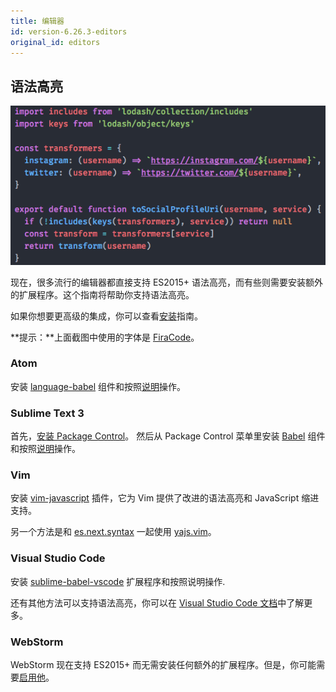 ```yaml
---
title: 编辑器
id: version-6.26.3-editors
original_id: editors
---
```


## 语法高亮

![语法高亮](/img/syntax-highlighting.png)

现在，很多流行的编辑器都直接支持 ES2015+ 语法高亮，而有些则需要安装额外的扩展程序。这个指南将帮助你支持语法高亮。

如果你想要更高级的集成，你可以查看[安装](/docs/setup)指南。

**提示：**上面截图中使用的字体是 [FiraCode](https://github.com/tonsky/FiraCode)。

### Atom

安装 [language-babel](https://atom.io/packages/language-babel) 组件和按照[说明](https://github.com/gandm/language-babel#installation)操作。

### Sublime Text 3

首先，[安装 Package Control](https://packagecontrol.io/installation)。
然后从 Package Control 菜单里安装 [Babel](https://packagecontrol.io/packages/Babel) 组件和按照[说明](https://github.com/babel/babel-sublime#installation)操作。

### Vim

安装 [vim-javascript](https://github.com/pangloss/vim-javascript) 插件，它为 Vim 提供了改进的语法高亮和 JavaScript 缩进支持。

另一个方法是和 [es.next.syntax](https://github.com/othree/es.next.syntax.vim) 一起使用 [yajs.vim](https://github.com/othree/yajs.vim)。

### Visual Studio Code

安装 [sublime-babel-vscode](https://marketplace.visualstudio.com/items?itemName=joshpeng.sublime-babel-vscode) 扩展程序和按照说明操作.

还有其他方法可以支持语法高亮，你可以在 [Visual Studio Code 文档](https://code.visualstudio.com/Docs/languages/javascript#_writing-jsconfigjson)中了解更多。

### WebStorm

WebStorm 现在支持 ES2015+ 而无需安装任何额外的扩展程序。但是，你可能需要[启用他](https://blog.jetbrains.com/webstorm/2015/05/ecmascript-6-in-webstorm-transpiling/)。
